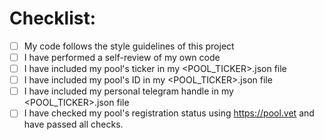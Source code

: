 
# Checklist:

- [ ] My code follows the style guidelines of this project
- [ ] I have performed a self-review of my own code
- [ ] I have included my pool's ticker in my <POOL_TICKER>.json file
- [ ] I have included my pool's ID in my <POOL_TICKER>.json file
- [ ] I have included my personal telegram handle in my <POOL_TICKER>.json file
- [ ] I have checked my pool's registration status using https://pool.vet and have passed all checks.